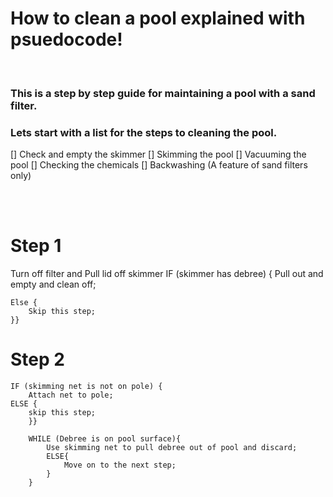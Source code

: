 # How to clean a pool explained with psuedocode!
<br>

### This is a step by step guide for maintaining a pool with a sand filter.

### Lets start with a list for the steps to cleaning the pool.
[] Check and empty the skimmer
[] Skimming the pool
[] Vacuuming the pool
[] Checking the chemicals
[] Backwashing (A feature of sand filters only)

<br>
<br>

# Step 1

Turn off filter and Pull lid off skimmer
    IF (skimmer has debree) {
        Pull out and empty and clean off;
    
    Else {
        Skip this step;
    }}

# Step 2
    IF (skimming net is not on pole) {
        Attach net to pole;
    ELSE {
        skip this step;
        }}

        WHILE (Debree is on pool surface){
            Use skimming net to pull debree out of pool and discard;
            ELSE{
                Move on to the next step;
            }
        }

